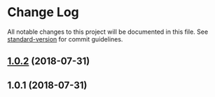 # Change Log

All notable changes to this project will be documented in this file. See [standard-version](https://github.com/conventional-changelog/standard-version) for commit guidelines.

<a name="1.0.2"></a>
## [1.0.2](https://github.com/npm/proxy-registry/compare/v1.0.1...v1.0.2) (2018-07-31)



<a name="1.0.1"></a>
## 1.0.1 (2018-07-31)

